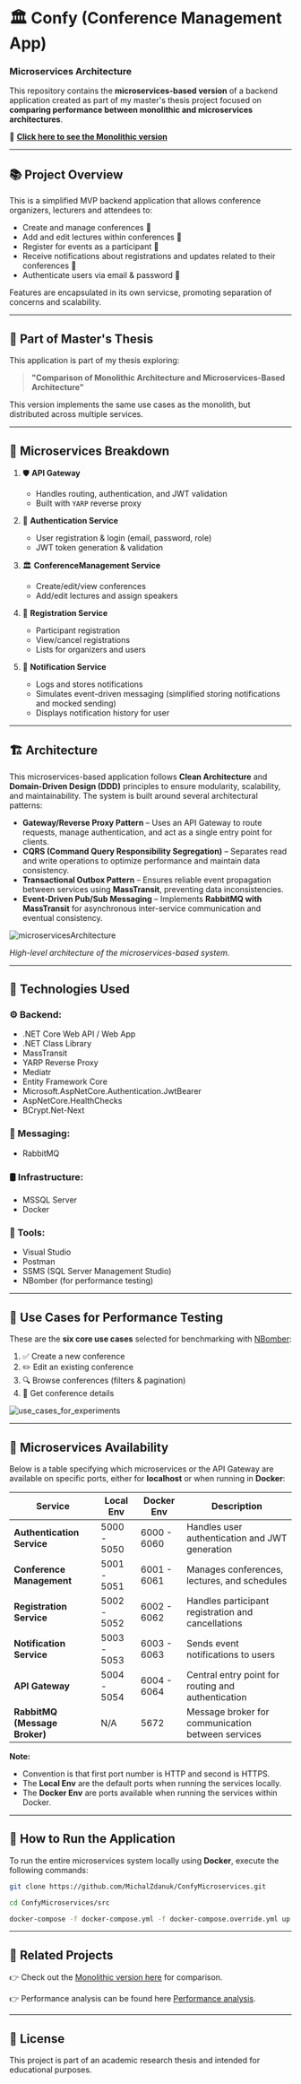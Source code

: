# 🏛️ Confy (Conference Management App)
### Microservices Architecture

This repository contains the **microservices-based version** of a backend application created as part of my master's thesis project focused on **comparing performance between monolithic and microservices architectures**.

📌 **[Click here to see the Monolithic version](https://github.com/MichalZdanuk/ConfyMonolith)**

---

## 📚 Project Overview

This is a simplified MVP backend application that allows conference organizers, lecturers and attendees to:

- Create and manage conferences 📝  
- Add and edit lectures within conferences 🎤  
- Register for events as a participant 🙋
- Receive notifications about registrations and updates related to their conferences 📣
- Authenticate users via email & password 🔐

Features are encapsulated in its own servicse, promoting separation of concerns and scalability.

---

## 🧠 Part of Master's Thesis

This application is part of my thesis exploring:

> **"Comparison of Monolithic Architecture and Microservices-Based Architecture"**

This version implements the same use cases as the monolith, but distributed across multiple services.

---

## 🧩 Microservices Breakdown

1. 🛡️ **API Gateway**  
   - Handles routing, authentication, and JWT validation  
   - Built with `YARP` reverse proxy  

2. 🔐 **Authentication Service**  
   - User registration & login (email, password, role)  
   - JWT token generation & validation  

3. 🏛️ **ConferenceManagement Service**  
   - Create/edit/view conferences  
   - Add/edit lectures and assign speakers  

4. 📝 **Registration Service**  
   - Participant registration  
   - View/cancel registrations  
   - Lists for organizers and users  

5. 📣 **Notification Service**  
   - Logs and stores notifications  
   - Simulates event-driven messaging (simplified storing notifications and mocked sending)
   - Displays notification history for user

---

## 🏗️ Architecture  

This microservices-based application follows **Clean Architecture** and **Domain-Driven Design (DDD)** principles to ensure modularity, scalability, and maintainability. The system is built around several architectural patterns:  

- **Gateway/Reverse Proxy Pattern** – Uses an API Gateway to route requests, manage authentication, and act as a single entry point for clients.  
- **CQRS (Command Query Responsibility Segregation)** – Separates read and write operations to optimize performance and maintain data consistency.  
- **Transactional Outbox Pattern** – Ensures reliable event propagation between services using **MassTransit**, preventing data inconsistencies.  
- **Event-Driven Pub/Sub Messaging** – Implements **RabbitMQ with MassTransit** for asynchronous inter-service communication and eventual consistency.  

![microservicesArchitecture](https://github.com/user-attachments/assets/7053efe7-9a3d-46b2-be93-1c00c005456d)

*High-level architecture of the microservices-based system.* 

---

## 🔧 Technologies Used

### ⚙️ Backend:
- .NET Core Web API / Web App
- .NET Class Library
- MassTransit 
- YARP Reverse Proxy
- Mediatr
- Entity Framework Core
- Microsoft.AspNetCore.Authentication.JwtBearer
- AspNetCore.HealthChecks
- BCrypt.Net-Next

### 📡 Messaging:
- RabbitMQ

### 🛢️ Infrastructure:
- MSSQL Server
- Docker

### 🧪 Tools:
- Visual Studio
- Postman
- SSMS (SQL Server Management Studio)
- NBomber (for performance testing)

---

## 🧪 Use Cases for Performance Testing

These are the **six core use cases** selected for benchmarking with [NBomber](https://nbomber.com/):

1. ✅ Create a new conference  
2. ✏️ Edit an existing conference  
3. 🔍 Browse conferences (filters & pagination)  
4. 📄 Get conference details

![use_cases_for_experiments](https://github.com/user-attachments/assets/93db488d-7dfe-4088-bb81-8c754a5068f1)

---

## 🚀 Microservices Availability

Below is a table specifying which microservices or the API Gateway are available on specific ports, either for **localhost** or when running in **Docker**:

| Service                       | Local Env     | Docker Env   | Description                                        |
|-------------------------------|---------------|--------------|----------------------------------------------------|
| **Authentication Service**    | 5000 - 5050   | 6000 - 6060  | Handles user authentication and JWT generation     |
| **Conference Management**     | 5001 - 5051   | 6001 - 6061  | Manages conferences, lectures, and schedules       |
| **Registration Service**      | 5002 - 5052   | 6002 - 6062  | Handles participant registration and cancellations |
| **Notification Service**      | 5003 - 5053   | 6003 - 6063  | Sends event notifications to users                 |
| **API Gateway**               | 5004 - 5054   | 6004 - 6064  | Central entry point for routing and authentication |
| **RabbitMQ (Message Broker)** | N/A           | 5672         | Message broker for communication between services  |

**Note:**
- Convention is that first port number is HTTP and second is HTTPS.
- The **Local Env** are the default ports when running the services locally.  
- The **Docker Env** are ports available when running the services within Docker.

---

## 🏃 How to Run the Application

To run the entire microservices system locally using **Docker**, execute the following commands:

```bash
git clone https://github.com/MichalZdanuk/ConfyMicroservices.git
```
```bash
cd ConfyMicroservices/src
```
```bash
docker-compose -f docker-compose.yml -f docker-compose.override.yml up
```

---

## 🔗 Related Projects

👉 Check out the [Monolithic version here](https://github.com/MichalZdanuk/ConfyMonolith) for comparison.

👉 Performance analysis can be found here [Performance analysis](https://github.com/MichalZdanuk/ArchitecturesAnalysis).

---

## 📄 License

This project is part of an academic research thesis and intended for educational purposes.
